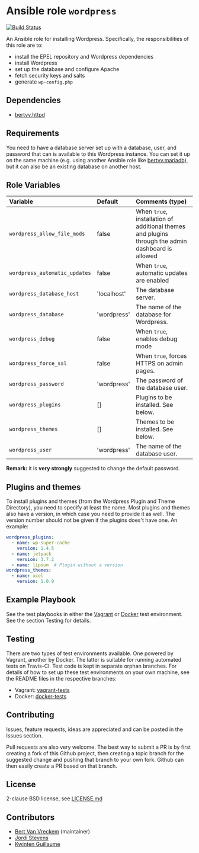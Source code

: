 # Ansible role `wordpress`

[![Build Status](https://travis-ci.org/bertvv/ansible-role-wordpress.svg?branch=master)](https://travis-ci.org/bertvv/ansible-role-wordpress)

An Ansible role for installing Wordpress. Specifically, the responsibilities of this role are to:

- install the EPEL repository and Wordpress dependencies
- install Wordpress
- set up the database and configure Apache
- fetch security keys and salts
- generate `wp-config.php`

## Dependencies

- [bertvv.httpd](https://galaxy.ansible.com/list#/roles/3047)

## Requirements

You need to have a database server set up with a database, user, and password that can is available to this Wordpress instance. You can set it up on the same machine (e.g. using another Ansible role like [bertvv.mariadb](https://github.com/bertvv/ansible-role-mariadb)), but it can also be an existing database on another host.

## Role Variables

| Variable                      | Default     | Comments (type)                                                                                    |
| :---                          | :---        | :---                                                                                               |
| `wordpress_allow_file_mods`   | false       | When `true`, installation of additional themes and plugins through the admin dashboard is allowed |
| `wordpress_automatic_updates` | false       | When `true`, automatic updates are enabled                                                         |
| `wordpress_database_host`     | 'localhost' | The database server.                                                                               |
| `wordpress_database`          | 'wordpress' | The name of the database for Wordpress.                                                            |
| `wordpress_debug`             | false       | When `true`, enables debug mode                                                                    |
| `wordpress_force_ssl`         | false       | When `true`, forces HTTPS on admin pages.                                                          |
| `wordpress_password`          | 'wordpress' | The password of the database user.                                                                 |
| `wordpress_plugins`           | []          | Plugins to be installed. See below.                                                                |
| `wordpress_themes`            | []          | Themes to be installed. See below.                                                                 |
| `wordpress_user`              | 'wordpress' | The name of the database user.                                                                     |

**Remark:** it is **very strongly** suggested to change the default password.

## Plugins and themes

To install plugins and themes (from the Wordpress Plugin and Theme Directory), you need to specify at least the name. Most plugins and themes also have a version, in which case you need to provide it as well. The version number should not be given if the plugins does't have one. An example:

```yaml
wordpress_plugins:
  - name: wp-super-cache
    version: 1.4.5
  - name: jetpack
    version: 3.7.2
  - name: lipsum  # Plugin without a version
wordpress_themes:
  - name: xcel
    version: 1.0.9
```

## Example Playbook

See the test playbooks in either the [Vagrant](https://github.com/bertvv/ansible-role-wordpress/blob/vagrant-tests/test.yml) or [Docker](https://github.com/bertvv/ansible-role-wordpress/blob/docker-tests/test.yml) test environment. See the section Testing for details.


## Testing

There are two types of test environments available. One powered by Vagrant, another by Docker. The latter is suitable for running automated tests on Travis-CI. Test code is kept in separate orphan branches. For details of how to set up these test environments on your own machine, see the README files in the respective branches:

- Vagrant: [vagrant-tests](https://github.com/bertvv/ansible-role-wordpress/tree/vagrant-tests)
- Docker: [docker-tests](https://github.com/bertvv/ansible-role-wordpress/tree/docker-tests)

## Contributing

Issues, feature requests, ideas are appreciated and can be posted in the Issues section.

Pull requests are also very welcome. The best way to submit a PR is by first creating a fork of this Github project, then creating a topic branch for the suggested change and pushing that branch to your own fork. Github can then easily create a PR based on that branch.

## License

2-clause BSD license, see [LICENSE.md](LICENSE.md)

## Contributors

- [Bert Van Vreckem](https://github.com/bertvv/) (maintainer)
- [Jordi Stevens](https://github.com/Xplendit)
- [Kwinten Guillaume](https://github.com/kwinteng)
